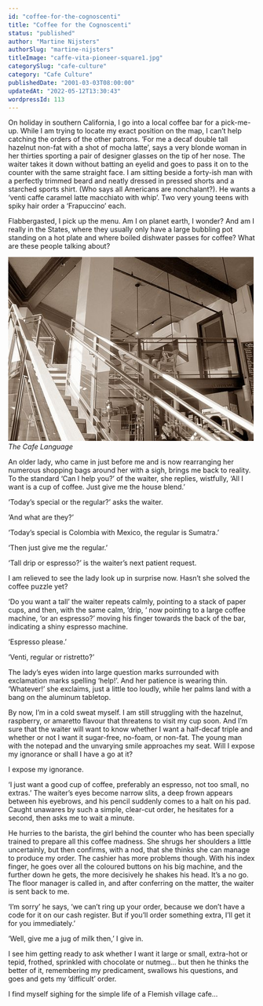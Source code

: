 ```yaml
---
id: "coffee-for-the-cognoscenti"
title: "Coffee for the Cognoscenti"
status: "published"
author: "Martine Nijsters"
authorSlug: "martine-nijsters"
titleImage: "caffe-vita-pioneer-square1.jpg"
categorySlug: "cafe-culture"
category: "Cafe Culture"
publishedDate: "2001-03-03T08:00:00"
updatedAt: "2022-05-12T13:30:43"
wordpressId: 113
---
```


On holiday in southern California, I go into a local coffee bar for a pick-me-up. While I am trying to locate my exact position on the map, I can’t help catching the orders of the other patrons. ‘For me a decaf double tall hazelnut non-fat with a shot of mocha latte’, says a very blonde woman in her thirties sporting a pair of designer glasses on the tip of her nose. The waiter takes it down without batting an eyelid and goes to pass it on to the counter with the same straight face. I am sitting beside a forty-ish man with a perfectly trimmed beard and neatly dressed in pressed shorts and a starched sports shirt. (Who says all Americans are nonchalant?). He wants a ‘venti caffe caramel latte macchiato with whip’. Two very young teens with spiky hair order a ‘Frapuccino’ each.

Flabbergasted, I pick up the menu. Am I on planet earth, I wonder? And am I really in the States, where they usually only have a large bubbling pot standing on a hot plate and where boiled dishwater passes for coffee? What are these people talking about?

![caffe vita pioneer square](caffe-vita-pioneer-square1.jpg)  
*The Cafe Language*

An older lady, who came in just before me and is now rearranging her numerous shopping bags around her with a sigh, brings me back to reality. To the standard ‘Can I help you?’ of the waiter, she replies, wistfully, ‘All I want is a cup of coffee. Just give me the house blend.’

‘Today’s special or the regular?’ asks the waiter.

‘And what are they?’

‘Today’s special is Colombia with Mexico, the regular is Sumatra.’

‘Then just give me the regular.’

‘Tall drip or espresso?’ is the waiter’s next patient request.

I am relieved to see the lady look up in surprise now. Hasn’t she solved the coffee puzzle yet?

‘Do you want a tall’ the waiter repeats calmly, pointing to a stack of paper cups, and then, with the same calm, ‘drip, ‘ now pointing to a large coffee machine, ‘or an espresso?’ moving his finger towards the back of the bar, indicating a shiny espresso machine.

‘Espresso please.’

‘Venti, regular or ristretto?’

The lady’s eyes widen into large question marks surrounded with exclamation marks spelling ‘help!’. And her patience is wearing thin. ‘Whatever!’ she exclaims, just a little too loudly, while her palms land with a bang on the aluminum tabletop.

By now, I’m in a cold sweat myself. I am still struggling with the hazelnut, raspberry, or amaretto flavour that threatens to visit my cup soon. And I’m sure that the waiter will want to know whether I want a half-decaf triple and whether or not I want it sugar-free, no-foam, or non-fat. The young man with the notepad and the unvarying smile approaches my seat. Will I expose my ignorance or shall I have a go at it?

I expose my ignorance.

‘I just want a good cup of coffee, preferably an espresso, not too small, no extras.’ The waiter’s eyes become narrow slits, a deep frown appears between his eyebrows, and his pencil suddenly comes to a halt on his pad. Caught unawares by such a simple, clear-cut order, he hesitates for a second, then asks me to wait a minute.

He hurries to the barista, the girl behind the counter who has been specially trained to prepare all this coffee madness. She shrugs her shoulders a little uncertainly, but then confirms, with a nod, that she thinks she can manage to produce my order. The cashier has more problems though. With his index finger, he goes over all the coloured buttons on his big machine, and the further down he gets, the more decisively he shakes his head. It’s a no go. The floor manager is called in, and after conferring on the matter, the waiter is sent back to me.

‘I’m sorry’ he says, ‘we can’t ring up your order, because we don’t have a code for it on our cash register. But if you’ll order something extra, I’ll get it for you immediately.’

‘Well, give me a jug of milk then,’ I give in.

I see him getting ready to ask whether I want it large or small, extra-hot or tepid, frothed, sprinkled with chocolate or nutmeg… but then he thinks the better of it, remembering my predicament, swallows his questions, and goes and gets my ‘difficult’ order.

I find myself sighing for the simple life of a Flemish village cafe…